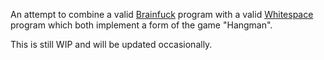 An attempt to combine a valid [Brainfuck](https://en.wikipedia.org/wiki/Brainfuck) program with a valid [Whitespace](https://en.wikipedia.org/wiki/Whitespace_%28programming_language%29) program which both implement a form of the game "Hangman".

This is still WIP and will be updated occasionally.
